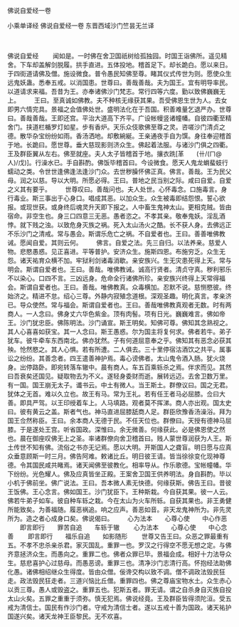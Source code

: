 佛说自爱经一卷


小乘单译经
佛说自爱经一卷
东晋西域沙门竺昙无兰译


　　

佛说自爱经
　　闻如是。一时佛在舍卫国祇树给孤独园。时国王诣佛所。遥见精舍。下车却盖解剑脱履。拱手直进。五体投地。稽首足下。却长跪白。愿以来日。于四街道请佛及僧。施设微食。普令愚民知佛至尊。睹其仪式传世为则。愿使众生远鬼妖蛊。悉奉五戒。以消国患。世尊曰。善哉善哉。夫为国王。宜有明导率民。以道请求来福。吾昔为王。亦奉诸佛沙门梵志。常行四等六度。勤以致佛巍巍无上。
　　王曰。至真诚如佛教。夫不种核无缘获其果。吾受佛恩生世为人。去女即男六情完具。景福之会值佛处世。盛明法化在于吾国。积善难量乞退严办。世尊曰。善哉善哉。王即还宫。平治大道高下齐平。广设帐幔竖诸幢幡。自彼四衢至精舍门。挟道栏楯罗灯如星。步有香炉。天乐众伎歌佛至尊之灵。咨嗟沙门清贞之德。散华杂宝纷纷如雨。香汤洒地。却敷綩綖。王亲通夜手自为馔。身往奉迎稽首于地。长跪曰。愿世尊。垂大慈现影则济众生。佛起着法服。与诸沙门俱之四衢。王及群臣翼从左右。佛至就座。夫人太子皆稽首于地。攘衣跣[革　　(卄/(ㄇ@人)/戊)]。行澡水已。手自斟酌。佛饭毕稽首曰。今设微食。愿天人鬼龙蜎蜚蚑行蠕动之类。令世世逢佛逢法逢沙门众。去世秽臊怀佛正真。佛言。善哉。王为民父母。润之以慈。导以大明。所愿必得。王曰。普地之民当别之际。咸曰自爱。自爱之义其有要乎。
　　世尊叹曰。善哉问也。夫人处世。心怀毒念。口施毒言。身行毒业。斯三事出于心身口。唱成其恶。以加众生。众生被毒即结怨恨。誓心欲报。或现世获。或身终后魂灵升天即下报之。人中畜生鬼神太山。更相克贼。皆由宿命。非空生也。身三口四意三无恶。愚者恣之。不孝其亲。敬奉鬼妖。淫乱酒悖。就下贱之浊。以致危身灭族之祸。死入太山汤火之酷。长不获人身。去佛远正不乐沙门之清戒。常与愚会。斯谓乐危亡之祸。不自爱者也。王曰。善善唯佛教诫。愿闻自爱。其则云何。
　　佛言。自爱之法。先三自归。以法养亲。慈爱人物。悲愍愚惑。见正喜进。平等普护。安济众生。施斯四恩。布施穷乏。众生无怨。诸天祐育众横不加。牢狱利剑诸毒消歇。亲安族兴。生无灾患死得上天。常与明会。斯谓自爱者也。王曰。善哉。唯佛教诫。诚高行贤者。清贞守真。秽利邪乐不以染心。口四不言。三凶远身。危命全行诸佛所珍。亲安族兴终得上天常得福会。斯谓自爱者也。王曰。善哉。唯佛教真。众毒横加。忍默不说。慈恻愍彼。终始济之。精进不怠。绍心三尊。外静内寂殖念道根。深观圣趣。明化真言。孝亲济已。导众使然。常与福会。斯谓自爱者也。王曰。善哉唯佛教真观者无数。时有两商人。一人念曰。佛身丈六华色紫金。顶有肉髻。项有日光。巍巍难言。佛如帝王。沙门犹忠臣。佛陈明法。沙门诵宣。斯王明矣。知佛可尊。佛知其念熟视之。其人心喜喜如获宝。其一人念曰。斯王愚惑。尔为国主将复何求。佛者若牛。弟子犹车。彼牛牵车东西南北。佛亦犹然。子有何道屈意奉之乎。佛知其有恶念必获其殃。怆然愍之。其人心惧。若有所遭。二人俱去。三十里停宿沽酒饮之共平。属事讼之纷纷。其善念者。四王遣善神护焉。毒心谤佛者。太山鬼令酒入肠。犹火烧身。出停路卧。即宛转落车辙中。晨有商人。车五百乘轹杀之焉。伴求而见。其然曰吾衰矣还国见。疑取物去为不义。遂轻身委财而逝。展转远迈。去舍卫数万里。有一国。国王崩无太子。谶书云。中土有微人。当王斯土。群僚议曰。国之无君。犹体之无首。难以久立也。故王有马。常为王礼。若有任王者马必屈膝。佥曰大善。即具严驾。以王印绶着车上。人马填路。观者莫不挥涕。商人亦出观。国太史曰。彼有黄云之盖。斯者气也。神马直进屈膝舐商人足。群臣欣豫香汤澡浴。拜为国王佥然称臣。王曰。余本商人无德于民。不任天位也。群僚曰。天授有德神马屈膝。于是遂处王宫。听省国政。深惟曰。余无微善。何缘获此。必是佛恩使之然也。晨在御座叹佛无上之圣。率诸群僚向舍卫稽首曰。贱人蒙世尊润获为人王。斯土传世不知有佛。流俗之书亦无记焉。愿以大明。开斯国人之聋盲。明日愿与应真众垂意顾斯一时三月。佛告阿难。敕诸比丘。明日彼王请。皆当徐徐变化现神尊德。令其国民咸共睹焉。诸天闻佛至彼教化。相率导从。作乐歌德。宝帐幢幡。华下纷纷。光色耀人。佛及应真皆坐正殿。王案舍卫国王供养明法。身自斟酌。毕以小机于佛前坐。佛广说法。王曰。吾本微人素无快德。何缘获斯。佛告王曰。昔彼王饭佛。王心念言。佛如国王。沙门犹臣下。王种斯栽。今自获其果。彼一人云。佛若牛弟子如车。彼自种车轹之栽。今在太山为火车所轹。自获其果也。非王勇健所能致矣。为善福随。履恶祸追。响之应声。善恶如音。非天龙鬼神所为。非先灵所为。造之者心成身口矣。佛说偈曰。
　　心为法本　　心尊心使　　中心作恶
　　即言即行　　罪苦自追　　车轹于辙
　　心为法本　　心尊心使　　中心念善
　　即言即行　　福乐自追　　如影随形
　　世尊又告王曰。众恶之罪最重有五。不孝不忠杀亲杀君。家灭国乱。重罪一也。罗汉之行得空不愿无想之定。与佛齐意拯济众生。而愚向之。重罪二也。佛者众罪已毕。景福会成。相好十力法导众生。慈悲喜护心过慈母。而愚恶谤。重罪三也。清净沙门志清行高。怀抱经法助佛化愚。诸佛相绍继众生得度。皆由众僧。佞谗交构以致不调。僧不调政法毁民狂走。政法毁民狂走者。三道兴恼比丘僧。重罪四也。佛之尊庙宝物水土。众生赤心以贡三尊。愚人或毁盗之。重罪五也。犯斯五者。罪无请。谓之自杀身自灭族自投太山火矣。五罪之重重于须弥。慎无犯焉。佛说经竟。王及群臣皆得须陀洹。受五戒为清信士。国民有作沙门者。守戒为清信士者。遂以五戒十善为国政。诸天祐护国遂兴矣。诸天龙神王臣黎民。无不欢喜。

